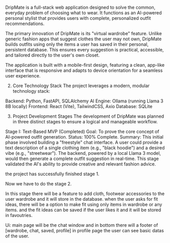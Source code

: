 DripMate is a full-stack web application designed to solve the common, everyday problem of choosing what to wear. It functions as an AI-powered personal stylist that provides users with complete, personalized outfit recommendations.

The primary innovation of DripMate is its "virtual wardrobe" feature. Unlike generic fashion apps that suggest clothes the user may not own, DripMate builds outfits using only the items a user has saved in their personal, persistent database. This ensures every suggestion is practical, accessible, and tailored directly to the user's own closet.

The application is built with a mobile-first design, featuring a clean, app-like interface that is responsive and adapts to device orientation for a seamless user experience.

2. Core Technology Stack
The project leverages a modern, modular technology stack:

Backend: Python, FastAPI, SQLAlchemy
AI Engine: Ollama (running Llama 3 8B locally)
Frontend: React (Vite), TailwindCSS, Axio
Database: SQLite

3. Project Development Stages
The development of DripMate was planned in three distinct stages to ensure a logical and manageable workflow.

Stage I: Text-Based MVP (Completed)
Goal: To prove the core concept of AI-powered outfit generation.
Status: 100% Complete.
Summary: This initial phase involved building a "freestyle" chat interface. A user could provide a text description of a single clothing item (e.g., "black hoodie") and a desired vibe (e.g., "streetwear"). The backend, powered by a local Llama 3 model, would then generate a complete outfit suggestion in real-time. This stage validated the AI's ability to provide creative and relevant fashion advice.

the project has successfully finished stage 1.

Now we have to do the stage 2.

In this stage there will be a feature to add cloth, footwear accessories to the user wardrobe and it will store in the database.
when the user asks for fit ideas, there will be a option to make fit using only items in wardrobe or any items. 
and the fit ideas can be saved if the user likes it and it will be stored in favoutries.

Ui:
main page will be the chat window and in bottom there will a footer of [wardrobe, chat, saved, profile]
in profile page the user can see basic datas of the user.
